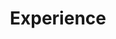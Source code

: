 ---
# An instance of the Experience widget.
# Documentation: https://wowchemy.com/docs/page-builder/
widget: experience

# This file represents a page section.
headless: true

# Order that this section appears on the page.
weight: 60

title: Experience
subtitle:

# Date format for experience
#   Refer to https://wowchemy.com/docs/customization/#date-format
date_format: Jan 2006

# Experiences.
#   Add/remove as many `[[experience]]` blocks below as you like.
#   Required fields are `title`, `company`, and `date_start`.
#   Leave `date_end` empty if it's your current employer.
#   Begin/end multi-line descriptions with 3 quotes `"""`.
experience:
  - title: ""
    company: "University of Pittsburgh"
    company_url: ""
    location: "Pittsburgh, PA, USA"
    date_start: "2015-09-01"
    date_end: ""
    description: |2- 
      + Reviewed related literatures (mainly in Cloud Computing and Edge Computing)
      + Focus on resource sharing problems in Cloud and Edge Computing
      + Publish four papers on these topics:
       - Cost-aware resource management for federated clouds using resource sharing contracts. In 10th IEEE International Conference on Cloud Computing (IEEE Cloud 2017), 2017. 
       - Optimized contract-based model for resource allocation in federated geo-distributed clouds. IEEE Transactions on Services Computing, 2018.
       - Zenith: Utility-aware re- source allocation for edge computing. In 1st IEEE International Conference on Edge Computing (IEEE Edge 2017), 2017.
       - PADS: Privacy-preserving auction design for allocating dynamically priced cloud resources. In IEEE 3rd International Conference on Collaboration and Internet Computing (CIC), 2017.

  - title: "Research Assistant"
    company: "China University of Geosciences"
    company_url: ""
    location: "Wuhan, Hubei, China"
    date_start: "2012-09-01"
    date_end: "2015-06-30"
    description: |2- 
      + Reviewed related literatures (mainly in Cloud Computing)
      + Constructed the cloud computing platform for our faculty:
      	- Designed the virtualization solution for the cluster. (based on Xen)
      	- Deployed Hadoop and related application(Hive, Spark, Solr ...) on the cluster.
      	- Supported the experiment of Deep Learning in our lab.
      + Studied MapReduce programming model and did research on it:
      	- Read the source code of MapReduce in Hadoop project.
      	- Proposed a new method to reuse the intermediate results automatically and data-awarenessly and implemented the prototype system by modifying the core code of MapReduce.
      	- Evaluated the performance on the cluster and got the result that the system could improve the performance up to 24.6% compared with the previous optimization work.
      	- The paper is published on CCPE. (Title: MEMoMR: Accelerate MapReduce via reuse of intermediate results)
      + Managed the cluster in our faculty:
      	- Allocated the virtual machines and network resource.
      	- Supported a mirror site on the cluster (http://mirrors.cug.edu.cn).

  - title: "Undergraduate Research Assistant"
    company: "China University of Geosciences"
    company_url: ""
    location: "Wuhan, Hubei, China"
    date_start: "2009-07-01"
    date_end: "2012-08-31"
    description: |2- 
      + Reviewed related literatures (mainly in Computer Vision and Robotics).
      + Participated in The 9 th Robot Soccer Tournament of China and The Tryouts for FIRA in Changchun in freshmen year.
      + Studied the architecture and implementation of ROS(The Robot Operating System) and preliminarily deployed it on the robots control panel (Version: RB100 by RoBoard).
      + Successfully applied for The National College Students Innovation Experiment Program (with funding):
      	- Topic: Small Model Aircraft Autopilot System and Aerial Photo Research
      	- Chose Quadrotor(an aircraft with four rotors) as the carrier platform of the research.
      	- Studied the theory of balancing the Quadrotor with MikroKopter(one of the most famous open source UAV projects).
      	- Studied and implemented the point clouds registration algorithm ICP and RANSAC on ROS.
      	- Used ASUS Xtion PRO (a device like Kinect) to get the point cloud data and evaluated the algorithm.
      	- Wrote graduation thesis based on this topic.(Title: the Design and Implementation of the Quadrotor Autopilot and 3-D Point Cloud Generation and Processing System)
---